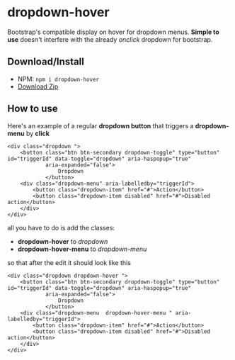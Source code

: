 # dropdown-hover

Bootstrap's compatible display on hover for dropdown menus. **Simple to use** doesn't interfere with the already *onclick* dropdown for bootstrap.

## Download/Install
* NPM: ` npm i dropdown-hover `
* [Download Zip](https://github.com/Quickinline/dropdown-hover/master/dropdown-hover.zip)

## How to use

Here's an example of a regular **dropdown button** that triggers a **dropdown-menu** by **click**
```
<div class="dropdown ">
    <button class="btn btn-secondary dropdown-toggle" type="button" id="triggerId" data-toggle="dropdown" aria-haspopup="true"
            aria-expanded="false">
                Dropdown
            </button>
    <div class="dropdown-menu" aria-labelledby="triggerId">
        <button class="dropdown-item" href="#">Action</button>
        <button class="dropdown-item disabled" href="#">Disabled action</button>
    </div>
</div>

```

all you have to do is add the classes:
* **dropdown-hover** to *dropdown*
* **dropdown-hover-menu** to *dropdown-menu*

so that after the edit it should look like this

```
<div class="dropdown dropdown-hover ">
    <button class="btn btn-secondary dropdown-toggle" type="button" id="triggerId" data-toggle="dropdown" aria-haspopup="true"
            aria-expanded="false">
                Dropdown
            </button>
    <div class="dropdown-menu  dropdown-hover-menu " aria-labelledby="triggerId">
        <button class="dropdown-item" href="#">Action</button>
        <button class="dropdown-item disabled" href="#">Disabled action</button>
    </div>
</div>

```
